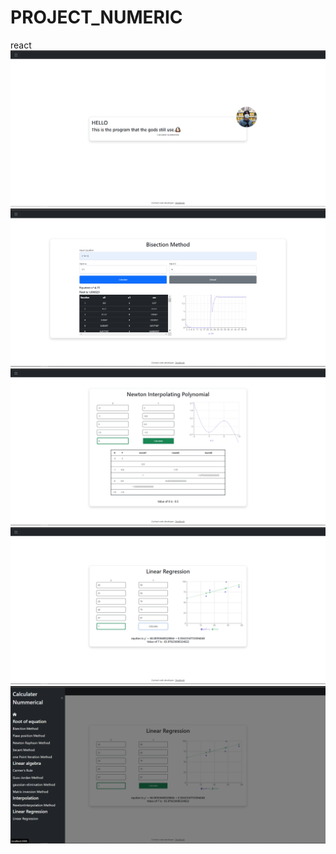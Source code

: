 # PROJECT_NUMERIC
react
![](https://github.com/ZXINNATTAPAT/PROJECT_NUMERIC/blob/main/PNG/Screenshot%20(317).png)
![](https://github.com/ZXINNATTAPAT/PROJECT_NUMERIC/blob/main/PNG/Screenshot%20(318).png)
![](https://github.com/ZXINNATTAPAT/PROJECT_NUMERIC/blob/main/PNG/Screenshot%20(319).png)
![](https://github.com/ZXINNATTAPAT/PROJECT_NUMERIC/blob/main/PNG/Screenshot%20(320).png)
![](https://github.com/ZXINNATTAPAT/PROJECT_NUMERIC/blob/main/PNG/Screenshot%20(321).png)
